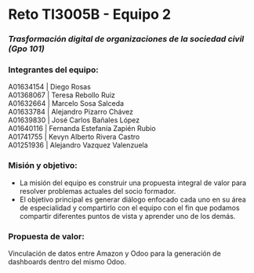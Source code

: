 # Reto TI3005B - Equipo 2

### *Trasformación digital de organizaciones de la sociedad civil (Gpo 101)*

### Integrantes del equipo: <br />
A01634154 | Diego Rosas <br />
A01368067 | Teresa Rebollo Ruiz  <br />
A01632664 | Marcelo Sosa Salceda  <br />
A01633784 | Alejandro Pizarro Chávez  <br />
A01639830 | José Carlos Bañales López <br />
A01640116 | Fernanda Estefanía Zapién Rubio  <br />
A01741755 | Kevyn Alberto Rivera Castro <br />
A01251936 | Alejandro Vazquez Valenzuela


### Misión y objetivo: <br />
- La misión del equipo es construir una propuesta integral de valor para resolver problemas actuales del socio formador.
- El objetivo principal es generar diálogo enfocado cada uno en su área de especialidad y compartirlo con el equipo con el fin que podamos compartir diferentes puntos de vista y aprender uno de los demás.


### Propuesta de valor: <br />
Vinculación de datos entre Amazon y Odoo para la generación de dashboards dentro del mismo Odoo.
